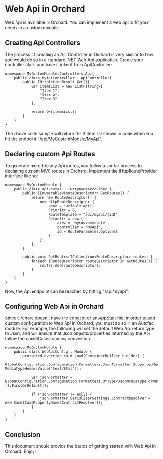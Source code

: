 
# Web Api in Orchard
Web Api is available in Orchard. You can implement a web api to fit your needs in a custom module.


## Creating Api Controllers
The process of creating an Api Controller in Orchard is very similar to how you would do so in a standard .NET Web Api application. Create your controller class and have it inherit from ApiController:

	namespace MyCustomModule.Controllers.Api{
		public class MyApiController : ApiController{
			public IHttpActionResult Get(){
				var itemsList = new List<string>{
					"Item 1",
					"Item 2", 
					"Item 3"
				};
				
				return Ok(itemsList);
			}
		}
	}
	
The above code sample will return the 3 item list shown in code when you hit the endpoint "/api/MyCustomModule/MyApi".

## Declaring custom Api Routes

To generate more friendly Api routes, you follow a similar process to declaring custom MVC routes in Orchard. Implement the IHttpRouteProvider interface like so:

	namespace MyCustomModule {
		public class ApiRoutes : IHttpRouteProvider {
			public IEnumerable<RouteDescriptor> GetRoutes() {
				return new RouteDescriptor[] {
					new HttpRouteDescriptor {
						Name = "Default Api",
						Priority = 0,
						RouteTemplate = "api/myapi/{id}",
						Defaults = new {
							area = "MyCustomModule",
							controller = "MyApi",
							id = RouteParameter.Optional
						}
					}
				};
			}
	
			public void GetRoutes(ICollection<RouteDescriptor> routes) {
				foreach (RouteDescriptor routeDescriptor in GetRoutes()) {
					routes.Add(routeDescriptor);
				}
			}
		}
	}
	
Now, the Api endpoint can be reached by hitting "/api/myapi".

## Configuring Web Api in Orchard

Since Orchard doesn't have the concept of an AppStart file, in order to add custom configuration to Web Api in Orchard, you must do so in an Autofac module. For example, the following will set the default Web Api return type to Json, and will ensure that Json objects/properties returned by the Api follow the camelCased naming convention.

	namespace MyCustomModule {
		public class WebApiConfig : Module {
			protected override void Load(ContainerBuilder builder) {
				GlobalConfiguration.Configuration.Formatters.JsonFormatter.SupportedMediaTypes.Add(new MediaTypeHeaderValue("text/html"));
	
				var jsonFormatter = GlobalConfiguration.Configuration.Formatters.OfType<JsonMediaTypeFormatter>().FirstOrDefault();
	
				if (jsonFormatter != null) {
					jsonFormatter.SerializerSettings.ContractResolver = new CamelCasePropertyNamesContractResolver();
				}
			}
		}
	}

## Conclusion

This document should provide the basics of getting started with Web Api in Orchard. Enjoy!
